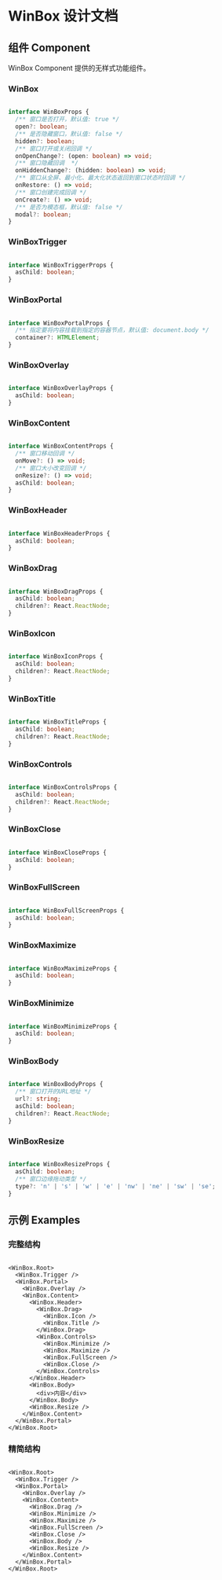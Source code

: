 # WinBox 设计文档

## 组件 Component

WinBox Component 提供的无样式功能组件。

### WinBox

```typescript

interface WinBoxProps {
  /** 窗口是否打开，默认值: true */
  open?: boolean;
  /** 是否隐藏窗口，默认值: false */
  hidden?: boolean;
  /** 窗口打开或关闭回调 */
  onOpenChange?: (open: boolean) => void;
  /** 窗口隐藏回调  */
  onHiddenChange?: (hidden: boolean) => void;
  /** 窗口从全屏、最小化、最大化状态返回到窗口状态时回调 */
  onRestore: () => void;
  /** 窗口创建完成回调 */
  onCreate?: () => void;
  /** 是否为模态框，默认值: false */
  modal?: boolean;
}

```

### WinBoxTrigger

```typescript

interface WinBoxTriggerProps {
  asChild: boolean;
}

```

### WinBoxPortal

```typescript

interface WinBoxPortalProps {
  /** 指定要将内容挂载到指定的容器节点，默认值: document.body */
  container?: HTMLElement;
}

```

### WinBoxOverlay

```typescript

interface WinBoxOverlayProps {
  asChild: boolean;
}

```

### WinBoxContent

```typescript

interface WinBoxContentProps {
  /** 窗口移动回调 */
  onMove?: () => void;
  /** 窗口大小改变回调 */
  onResize?: () => void;
  asChild: boolean;
}

```

### WinBoxHeader

```typescript

interface WinBoxHeaderProps {
  asChild: boolean;
}

```

### WinBoxDrag

```typescript

interface WinBoxDragProps {
  asChild: boolean;
  children?: React.ReactNode;
}

```

### WinBoxIcon

```typescript

interface WinBoxIconProps {
  asChild: boolean;
  children?: React.ReactNode;
}

```

### WinBoxTitle

```typescript

interface WinBoxTitleProps {
  asChild: boolean;
  children?: React.ReactNode;
}

```

### WinBoxControls

```typescript

interface WinBoxControlsProps {
  asChild: boolean;
  children?: React.ReactNode;
}

```

### WinBoxClose

```typescript

interface WinBoxCloseProps {
  asChild: boolean;
}

```

### WinBoxFullScreen

```typescript

interface WinBoxFullScreenProps {
  asChild: boolean;
}

```

### WinBoxMaximize

```typescript

interface WinBoxMaximizeProps {
  asChild: boolean;
}

```

### WinBoxMinimize

```typescript

interface WinBoxMinimizeProps {
  asChild: boolean;
}

```

### WinBoxBody

```typescript

interface WinBoxBodyProps {
  /** 窗口打开的URL地址 */
  url?: string;
  asChild: boolean;
  children?: React.ReactNode;
}

```

### WinBoxResize

```typescript

interface WinBoxResizeProps {
  asChild: boolean;
  /** 窗口边缘拖动类型 */
  type?: 'n' | 's' | 'w' | 'e' | 'nw' | 'ne' | 'sw' | 'se';
}

```

## 示例 Examples

### 完整结构

```tsx

<WinBox.Root>
  <WinBox.Trigger />
  <WinBox.Portal>
    <WinBox.Overlay />
    <WinBox.Content>
      <WinBox.Header>
        <WinBox.Drag>
          <WinBox.Icon />
          <WinBox.Title />
        </WinBox.Drag>
        <WinBox.Controls>
          <WinBox.Minimize />
          <WinBox.Maximize />
          <WinBox.FullScreen />
          <WinBox.Close />
        </WinBox.Controls>
      </WinBox.Header>
      <WinBox.Body>
        <div>内容</div>
      </WinBox.Body>
      <WinBox.Resize />
    </WinBox.Content>
  </WinBox.Portal>
</WinBox.Root>

```

### 精简结构

```tsx

<WinBox.Root>
  <WinBox.Trigger />
  <WinBox.Portal>
    <WinBox.Overlay />
    <WinBox.Content>
      <WinBox.Drag />
      <WinBox.Minimize />
      <WinBox.Maximize />
      <WinBox.FullScreen />
      <WinBox.Close />
      <WinBox.Body />
      <WinBox.Resize />
    </WinBox.Content>
  </WinBox.Portal>
</WinBox.Root>

```
